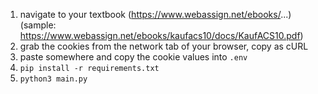 1. navigate to your textbook (https://www.webassign.net/ebooks/...) (sample: https://www.webassign.net/ebooks/kaufacs10/docs/KaufACS10.pdf)
2. grab the cookies from the network tab of your browser, copy as cURL
3. paste somewhere and copy the cookie values into `.env`
4. `pip install -r requirements.txt`
5. `python3 main.py`